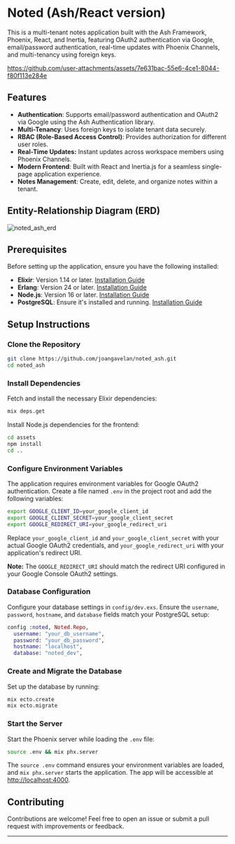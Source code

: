 # Noted (Ash/React version)

This is a multi-tenant notes application built with the Ash Framework, Phoenix, React, and Inertia, featuring OAuth2 authentication via Google, email/password authentication, real-time updates with Phoenix Channels, and multi-tenancy using foreign keys.

https://github.com/user-attachments/assets/7e631bac-55e6-4ce1-8044-f80f113e284e

## Features

- **Authentication**: Supports email/password authentication and OAuth2 via Google using the Ash Authentication library.
- **Multi-Tenancy**: Uses foreign keys to isolate tenant data securely.
- **RBAC (Role-Based Access Control)**: Provides authorization for different user roles.
- **Real-Time Updates:** Instant updates across workspace members using Phoenix Channels.
- **Modern Frontend**: Built with React and Inertia.js for a seamless single-page application experience.
- **Notes Management**: Create, edit, delete, and organize notes within a tenant.

## Entity-Relationship Diagram (ERD)

![noted_ash_erd](https://github.com/user-attachments/assets/5bf68a72-80d4-4dc9-9f5a-bf06ac39303b)

## Prerequisites

Before setting up the application, ensure you have the following installed:

- **Elixir**: Version 1.14 or later. [Installation Guide](https://elixir-lang.org/install.html)
- **Erlang**: Version 24 or later. [Installation Guide](https://elixir-lang.org/install.html)
- **Node.js**: Version 16 or later. [Installation Guide](https://nodejs.org/)
- **PostgreSQL**: Ensure it's installed and running. [Installation Guide](https://www.postgresql.org/download/)

## Setup Instructions

### Clone the Repository

```bash
git clone https://github.com/joangavelan/noted_ash.git
cd noted_ash
```

### Install Dependencies

Fetch and install the necessary Elixir dependencies:

```bash
mix deps.get
```

Install Node.js dependencies for the frontend:

```bash
cd assets
npm install
cd ..
```

### Configure Environment Variables

The application requires environment variables for Google OAuth2 authentication. Create a file named `.env` in the project root and add the following variables:

```bash
export GOOGLE_CLIENT_ID=your_google_client_id
export GOOGLE_CLIENT_SECRET=your_google_client_secret
export GOOGLE_REDIRECT_URI=your_google_redirect_uri
```

Replace `your_google_client_id` and `your_google_client_secret` with your actual Google OAuth2 credentials, and `your_google_redirect_uri` with your application's redirect URI.

**Note:** The `GOOGLE_REDIRECT_URI` should match the redirect URI configured in your Google Console OAuth2 settings.

### Database Configuration

Configure your database settings in `config/dev.exs`. Ensure the `username`, `password`, `hostname`, and `database` fields match your PostgreSQL setup:

```elixir
config :noted, Noted.Repo,
  username: "your_db_username",
  password: "your_db_password",
  hostname: "localhost",
  database: "noted_dev",
```

### Create and Migrate the Database

Set up the database by running:

```bash
mix ecto.create
mix ecto.migrate
```

### Start the Server

Start the Phoenix server while loading the `.env` file:

```bash
source .env && mix phx.server
```

The `source .env` command ensures your environment variables are loaded, and `mix phx.server` starts the application. The app will be accessible at [http://localhost:4000](http://localhost:4000).

## Contributing

Contributions are welcome! Feel free to open an issue or submit a pull request with improvements or feedback.

---
